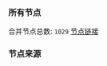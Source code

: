 ### 所有节点
合并节点总数: `1029`
[节点链接](https://raw.githubusercontent.com/rzhy1/11/master/sub/sub_merge_base64.txt)

### 节点来源
